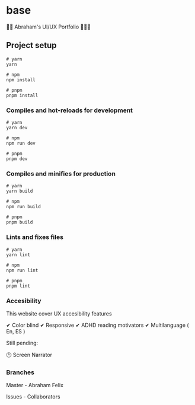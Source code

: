 # base

👨‍🔧 Abraham's UI/UX Portfolio 🌈🐱‍🏍

## Project setup

```
# yarn
yarn

# npm
npm install

# pnpm
pnpm install
```

### Compiles and hot-reloads for development

```
# yarn
yarn dev

# npm
npm run dev

# pnpm
pnpm dev
```

### Compiles and minifies for production

```
# yarn
yarn build

# npm
npm run build

# pnpm
pnpm build
```

### Lints and fixes files

```
# yarn
yarn lint

# npm
npm run lint

# pnpm
pnpm lint
```

### Accesibility

This website cover UX accesibility features

✔ Color blind
✔ Responsive 
✔ ADHD reading motivators
✔ Multilanguage ( En, ES )

Still pending: 

🕒 Screen Narrator

### Branches

Master - Abraham Felix

Issues - Collaborators
